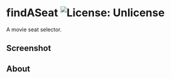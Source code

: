 # findASeat ![License: Unlicense](https://img.shields.io/badge/license-Unlicense-blue.svg)
A movie seat selector.

## Screenshot

## About
